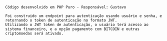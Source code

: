 

    Código desenvolvido em PHP Puro - Responsável: Gustavo
    
    Foi construido um endpoint para autenticação usando usuário e senha, e retornando o token de autenticação no formato JWT.
    Utilizando o JWT token de autenticação, o usuário terá acesso ao sistema financeiro, e a opção pagamento com BITCOIN e outras criptomoedas será ativado.
   
